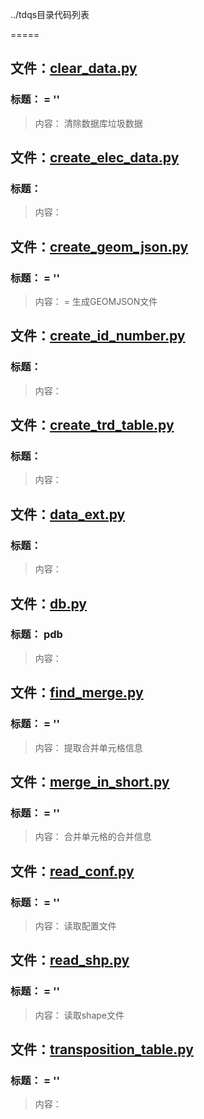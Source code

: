 ../tdqs目录代码列表
=====

## 文件：[clear_data.py](clear_data.py)### 标题： = ''
> 内容： 清除数据库垃圾数据

## 文件：[create_elec_data.py](create_elec_data.py)### 标题：> 内容：
## 文件：[create_geom_json.py](create_geom_json.py)### 标题： = ''
> 内容： =  生成GEOMJSON文件

## 文件：[create_id_number.py](create_id_number.py)### 标题：> 内容：
## 文件：[create_trd_table.py](create_trd_table.py)### 标题：> 内容：
## 文件：[data_ext.py](data_ext.py)### 标题：> 内容：
## 文件：[db.py](db.py)### 标题：         pdb
> 内容：       

## 文件：[find_merge.py](find_merge.py)### 标题： = ''
> 内容： 提取合并单元格信息

## 文件：[merge_in_short.py](merge_in_short.py)### 标题： = ''
> 内容：  合并单元格的合并信息

## 文件：[read_conf.py](read_conf.py)### 标题： = ''
> 内容： 读取配置文件

## 文件：[read_shp.py](read_shp.py)### 标题： = ''
> 内容： 读取shape文件

## 文件：[transposition_table.py](transposition_table.py)### 标题： = ''
> 内容：
